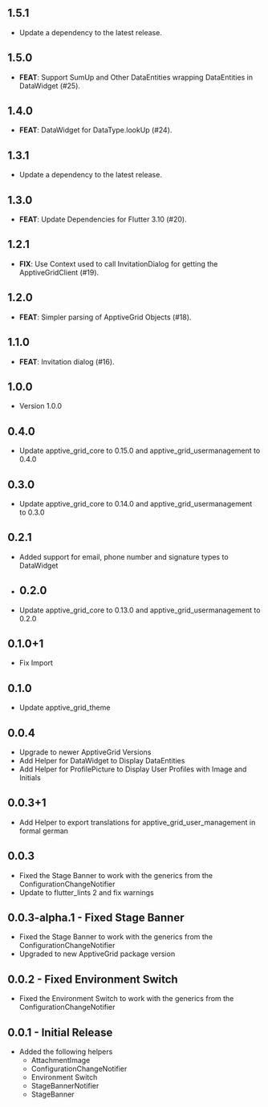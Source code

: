 ## 1.5.1

 - Update a dependency to the latest release.

## 1.5.0

 - **FEAT**: Support SumUp and Other DataEntities wrapping DataEntities in DataWidget (#25).

## 1.4.0

 - **FEAT**: DataWidget for DataType.lookUp (#24).

## 1.3.1

 - Update a dependency to the latest release.

## 1.3.0

 - **FEAT**: Update Dependencies for Flutter 3.10 (#20).

## 1.2.1

 - **FIX**: Use Context used to call InvitationDialog for getting the ApptiveGridClient (#19).

## 1.2.0

 - **FEAT**: Simpler parsing of ApptiveGrid Objects (#18).

## 1.1.0

 - **FEAT**: Invitation dialog (#16).

## 1.0.0
* Version 1.0.0

## 0.4.0
* Update apptive_grid_core to 0.15.0 and apptive_grid_usermanagement to 0.4.0

## 0.3.0
* Update apptive_grid_core to 0.14.0 and apptive_grid_usermanagement to 0.3.0

## 0.2.1
* Added support for email, phone number and signature types to DataWidget

* ## 0.2.0
* Update apptive_grid_core to 0.13.0 and apptive_grid_usermanagement to 0.2.0

## 0.1.0+1
* Fix Import

## 0.1.0
* Update apptive_grid_theme

## 0.0.4
* Upgrade to newer ApptiveGrid Versions
* Add Helper for DataWidget to Display DataEntities
* Add Helper for ProfilePicture to Display User Profiles with Image and Initials

## 0.0.3+1
* Add Helper to export translations for apptive_grid_user_management in formal german

## 0.0.3
* Fixed the Stage Banner to work with the generics from the ConfigurationChangeNotifier
* Update to flutter_lints 2 and fix warnings

## 0.0.3-alpha.1 - Fixed Stage Banner
* Fixed the Stage Banner to work with the generics from the ConfigurationChangeNotifier
* Upgraded to new ApptiveGrid package version

## 0.0.2 - Fixed Environment Switch
* Fixed the Environment Switch to work with the generics from the ConfigurationChangeNotifier

## 0.0.1 - Initial Release
* Added the following helpers
    * AttachmentImage
    * ConfigurationChangeNotifier
    * Environment Switch
    * StageBannerNotifier
    * StageBanner
